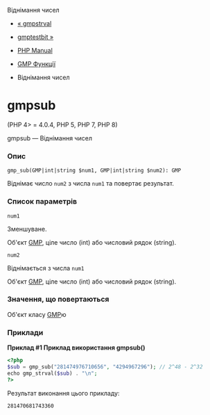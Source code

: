 Віднімання чисел

-   [« gmpstrval](function.gmp-strval.html)
    
-   [gmptestbit »](function.gmp-testbit.html)
    
-   [PHP Manual](index.html)
    
-   [GMP Функції](ref.gmp.html)
    
-   Віднімання чисел
    

# gmpsub

(PHP 4> = 4.0.4, PHP 5, PHP 7, PHP 8)

gmpsub — Віднімання чисел

### Опис

```methodsynopsis
gmp_sub(GMP|int|string $num1, GMP|int|string $num2): GMP
```

Віднімає число `num2` з числа `num1` та повертає результат.

### Список параметрів

`num1`

Зменшуване.

Об'єкт [GMP](class.gmp.html), ціле число (int) або числовий рядок (string).

`num2`

Віднімається з числа `num1`

Об'єкт [GMP](class.gmp.html), ціле число (int) або числовий рядок (string).

### Значення, що повертаються

Об'єкт класу [GMP](class.gmp.html)ю

### Приклади

**Приклад #1 Приклад використання **gmpsub()****

```php
<?php
$sub = gmp_sub("281474976710656", "4294967296"); // 2^48 - 2^32
echo gmp_strval($sub) . "\n";
?>
```

Результат виконання цього прикладу:

```
281470681743360
```